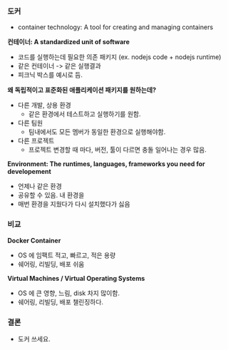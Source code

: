 ### 도커
- container technology: A tool for creating and managing containers

**컨테이너: A standardized unit of software**
- 코드를 실행하는데 필요한 의존 패키지 (ex. nodejs code + nodejs runtime)
- 같은 컨테이너 -> 같은 실행결과
- 피크닉 박스를 예시로 듬.

**왜 독립적이고 표준화된 애플리케이션 패키지를 원하는데?**
- 다른 개발, 상용 환경
  - 같은 환경에서 테스트하고 실행하기를 원함.
- 다른 팀원
  - 팀내에서도 모든 멤버가 동일한 환경으로 실행해야함.
- 다른 프로젝트
  - 프로젝트 변경할 때 마다, 버전, 툴이 다르면 충돌 일어나는 경우 많음.

**Environment: The runtimes, languages, frameworks you need for developement**
- 언제나 같은 환경
- 공유할 수 있음. 내 환경을
- 매번 환경을 지웠다가 다시 설치했다가 싫음


### 비교
**Docker Container**
- OS 에 임팩트 적고, 빠르고, 적은 용량
- 쉐어링, 리빌딩, 배포 쉬움

**Virtual Machines / Virtual Operating Systems**
- OS 에 큰 영향, 느림, disk 차지 많이함.
- 쉐어링, 리빌딩, 배포 챌린징하다.

### 결론
- 도커 쓰세요.